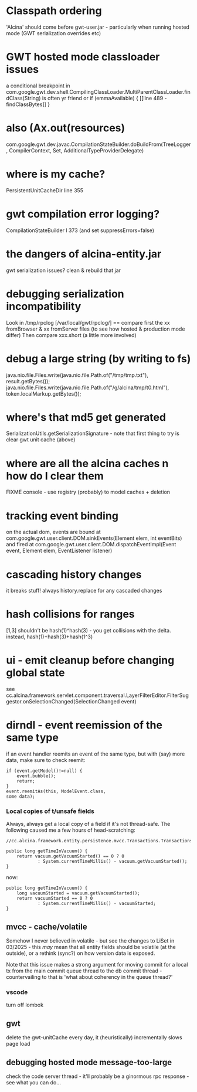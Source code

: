 # Classpath ordering

'Alcina' should come before gwt-user.jar - particularly when running hosted mode (GWT serialization overrides etc)

# GWT hosted mode classloader issues

a conditional breakpoint in com.google.gwt.dev.shell.CompilingClassLoader.MultiParentClassLoader.findClass(String) is often yr friend
or if (emmaAvailable) { [[line 489 - findClassBytes]] }

# also (Ax.out(resources)

com.google.gwt.dev.javac.CompilationStateBuilder.doBuildFrom(TreeLogger, CompilerContext, Set<Resource>, AdditionalTypeProviderDelegate)

# where is my cache?

PersistentUnitCacheDir line 355

# gwt compilation error logging?

CompilationStateBuilder l 373
(and set suppressErrors=false)

# the dangers of alcina-entity.jar

gwt serialization issues? clean & rebuild that jar

# debugging serialization incompatibility

Look in /tmp/rpclog [/var/local/gwt/rpclog/] == compare first the xx fromBrowser & xx fromServer files (to see how hosted & production mode differ)
Then compare xxx.short (a little more involved)

# debug a large string (by writing to fs)

java.nio.file.Files.write(java.nio.file.Path.of("/tmp/tmp.txt"), result.getBytes());
java.nio.file.Files.write(java.nio.file.Path.of("/g/alcina/tmp/t0.html"), token.localMarkup.getBytes());

# where's that md5 get generated

SerializationUtils.getSerializationSignature - note that first thing to try is clear gwt unit cache (above)

# where are all the alcina caches n how do I clear them

FIXME console - use registry (probably) to model caches + deletion

# tracking event binding

on the actual dom, events are bound at com.google.gwt.user.client.DOM.sinkEvents(Element elem, int eventBits)
and fired at com.google.gwt.user.client.DOM.dispatchEventImpl(Event event, Element elem, EventListener listener)

# cascading history changes

it breaks stuff! always history.replace for any cascaded changes

# hash collisions for ranges

[1,3] shouldn't be hash(1)^hash(3) - you get collisions with the delta. instead, hash(1)+hash(3)+hash(1^3)

# ui - emit cleanup before changing global state

see cc.alcina.framework.servlet.component.traversal.LayerFilterEditor.FilterSuggestor.onSelectionChanged(SelectionChanged event)

# dirndl - event reemission of the same type

if an event handler reemits an event of the same type, but with (say) more data, make sure to check reemit:

```
if (event.getModel()!=null) {
	event.bubble();
	return;
}
event.reemitAs(this, ModelEvent.class,
some data);
```

### Local copies of t/unsafe fields

Always, always get a local copy of a field if it's not thread-safe. The following caused me a few hours of head-scratching:

```
//cc.alcina.framework.entity.persistence.mvcc.Transactions.TransactionsStats.getTimeInVacuum()

public long getTimeInVacuum() {
	return vacuum.getVacuumStarted() == 0 ? 0
			: System.currentTimeMillis() - vacuum.getVacuumStarted();
}
```

now:

```
public long getTimeInVacuum() {
	long vacuumStarted = vacuum.getVacuumStarted();
	return vacuumStarted == 0 ? 0
			: System.currentTimeMillis() - vacuumStarted;
}
```

## mvcc - cache/volatile

Somehow I never believed in volatile - but see the changes to LiSet in 03/2025 - this _may_ mean that all entity fields
should be volatile (at the outside), or a rethink (sync?) on how version data is exposed.

Note that this issue makes a strong argument for moving commit for a local tx from the main commit queue thread to the
db commit thread - countervailing to that is 'what about coherency in the queue thread?'

### vscode

turn off lombok

## gwt

delete the gwt-unitCache every day, it (heuristically) incrementally slows page load

## debugging hosted mode message-too-large

check the code server thread - it'll probably be a ginormous rpc response - see what you can do...
